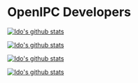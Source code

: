 OpenIPC Developers
==================

[![Ido's github stats](https://github-readme-stats.vercel.app/api?username=widgetii)](https://github.com/widgetii)

[![Ido's github stats](https://github-readme-stats.vercel.app/api?username=dimerr)](https://github.com/dimerr)

[![Ido's github stats](https://github-readme-stats.vercel.app/api?username=zigfisher)](https://github.com/zigfisher)

[![Ido's github stats](https://github-readme-stats.vercel.app/api?username=themactep)](https://github.com/themactep)
